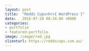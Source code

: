 ```yaml
---
layout: post
title:  "Redds Cups<hr>{ WordPress }"
date:   2016-07-28 08:34:00 +0800
categories:
- portfolio
- featured-portfolio
image: /image/red.jpg
clienturl: https://reddscups.com.au/
---
```

